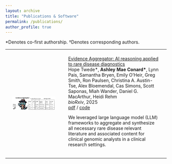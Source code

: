 ```yaml
---
layout: archive
title: "Publications & Software"
permalink: /publications/
author_profile: true
---
```


*Denotes co-first authorship. †Denotes corresponding authors.
<table>
  <tr>
    <td style="padding:20px;width:35%;vertical-align:middle">
      <div class="one">
  <img src='/images/evagg.png' alt="Placeholder image" style="max-width:100%;height:auto;">
      </div>
    </td>
    <td style="padding:20px;width:75%;vertical-align:middle">
      <a href="https://www.biorxiv.org/content/10.1101/2025.03.10.642480v1.abstract">
        <papertitle>Evidence Aggregator: AI reasoning applied to rare disease diagnostics</papertitle>
      </a>
      <br>
      Hope Twede*,
      <strong>Ashley Mae Conard*</strong>,
      Lynn Pais, Samantha Bryen, Emily O’Heir, Greg Smith, Ron
Paulsen, Christina A. Austin-Tse, Alex Bloemendal, Cas Simons, Scott Saponas, Miah Wander,
Daniel G. MacArthur, Heidi Rehm
      <br>
      <em>bioRxiv</em>, 2025
      <br>
      <a href="https://www.biorxiv.org/content/10.1101/2025.03.10.642480v1.full.pdf">pdf</a> /
      <a href="https://github.com/microsoft/healthfutures-evagg">code</a>
      <br>
      <p> We leveraged large language model (LLM) frameworks to aggregate and synthesize all necessary rare disease relevant literature and associated content for clinical genomic analysts in a clinical research settings.</p>
    </td>
  </tr>
</table>

<!-- The following sections highlight my publications and software. The software I have developed are a mix of open source (PhD, Google) and privately owned (MIT, Eli Lilly, Microsoft, and DePauw).

## *Publications*
---
### Published or under review
Co-ﬁrst author:* , corresponding author: ‡ .

#### 2022

- A. M. Bronikowski, R. P. Meisel, P. R. Biga, J. R. Walters, J. E. Mank, E. Larschan, G. S. Wilkinson, N. Valenzuela, **A. Conard**, J. P. de Magalhaes, J. Duan, A. E. Elias, T. Gamble, R. M. Graze, K. E. Gribble, J. A. Kreiling, and N. C. Riddle‡. Sex-speciﬁc aging in animals: Perspective and future directions. *Aging Cell*.

#### 2021

- M. Ray* , **A. Conard**\* , E. Larschan‡. The CLAMP transcription factor regulates sex-speciﬁc splicing in the Drosophila early embryo. *Nature Communications*. (Under review).

- N. D’Silva* , K. McCullar* , **A. Conard**, T. Blackwater, R. Azanchi, U. Heberlein, E. Larschan, K. Kaun‡. Neuromolecular and behavioral adaptation associated with alcohol deprivation. *Genetics*. (Under review).

#### 2020

- **A. Conard**‡ , N. Goodman, Y. Hu, N. Perrimon, R. Singh, C. Lawrence‡, E. Larschan‡. TIMEOR: a web-based tool to uncover regulatory mechanisms from temporal and multi-omics data. *NAR Web Server Issue*.

- M. Tsarli, **A. Conard**, E. Larschan‡. The Drosophila CLAMP protein regulates neurogenesis in the optic lobe. *Genetics*. (Under review).

#### 2019

- **A. Conard**‡ , B. Raphael ‡ . Identiﬁcation of subclonal drivers and copy-number variants from bulk and single-cell DNA sequencing of tumors. *Brown University Department of Computer Science*.

#### 2016 
- Cuypers, A. Jacobsen, B. Siranosian, K. Schwahn, **A. Conard**, N. Aben, M. Hassan, N. Fatima, S. Hermans, M. Woghiren, P. Meysman, F. Rahman, A. Jigisha. Highlights from the ISCB Student Council Symposia in2016. F1000Research. 2016, 5(ISCB CommJ)

#### 2015 
- **A. Conard**, S. Dodson, J. Kepner‡, D. Ricke‡. Using a Big Data Database to Identify Pathogens in ProteinData Space, arXiv:1501.05546


### Written or submitted

- Promising papers coming soon. 

- Topics:
  - multi-omics modeling
  - interpretable machine learning (collaboration with Microsoft)
  - tool to compare multi-omics datasets
  - review of interpretable machine learning
 
### Projects on track

- Promising projects on track for publication in 2022/2023.

- Topics:
  - multi-omics data visulization
  - chronic disease modeling (collaboration with Microsoft)
  - complex multi-omics data modeling
  - heat stress effects on biological system
  - RNA-protein interactions in biological system 
  - math lessons in genomics and molecular biology (book) 

## *Software*
---
### Spring 2021 

*time2splice* [link] 
- time2splice is a method to ﬁnd temporal and sex-speciﬁc alternative splicing from multi-omics data.
- Implementation details: Bash, Python, R 

### Fall 2020 
*TIMEOR (Trajectory Inference and Mechanism Exploration using Omics data in R)* [link] 
- TIMEOR is a web server and Dockerized command line tool to identify gene regulatory networks and assign mechanism from temporal and multi-omics data. 
- Implementation details: Bash, Python, R, RShiny 

### Summer 2014 
*PRIPS (Pathogen Rapid ID from Protein Sequences)*  (property of MIT Lincoln Laboratory) 
- A fast protein analysis algorithm, using Dynamic Distributed Dimensional Data Model (D4M - by Dr. Jeremy Kepner), merging triplestore/NoSQL databases (Accumulo) with associative and distributed array representations of proteomic sequences for fast genomic big data analysis using sparse linear algebra. Our approach efﬁciently extracts statistical patterns to relate protein sequences, with the end goal of rapidly identiﬁng novel pathogens. 
- Implementation details: Matlab 

### Spring 2014 

*Chemical Inventory Database* [description link], (property of DePauw [login link]) 
- Web-based inventory management system used in many academic departments, mainly chemistry. Users log inanduse a phone to scanbarcodes for automatic itementry. The applicationuses the Parse Platform as a relational database to house inventory for DePauw University. This system has been updatedby the maintainer Dr. DaveRoberts. 
- Implementation details: HTML, CSS, Parse Platform 

### 2013, 2014 
*Arduino-CSSI (Computer Science Summer Institute at Google)* [link] 
- Set of Arduino workshop modules and Fritzing diagrams to teach students how to programas part of the Google Computer Science Summer Institute (CSSI). 
- Implementation details: C 

### Summer 2012 
*Instrument Control* (property of Eli Lilly and Elanco) 
- Online internal system to monitor product batch data. Batch data is extracted fromEli Lilly’s Data Mart and Data Warehouse databases and then visualized for the researcher (such as potency, and solubility ﬂuctuations). This system continues tobe run automatically daily, enabling employees to easily inspect and verify internal processes, saving signiﬁcant money and time. 
- Implementation details: SQL, Discoverant, and Business objects -->

<!--- {% if author.googlescholar %}
  You can also find my articles on <u><a href="{{author.googlescholar}}">my Google Scholar profile</a>.</u>
{% endif %}

{% include base_path %}

{% for post in site.publications reversed %}
  {% include archive-single.html %}
{% endfor %} --->
